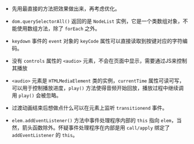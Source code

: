 
* 先用最直接的方法把效果做出来，再考虑优化。

* `dom.querySelectorAll()` 返回的是 `NodeList` 实例，它是一个类数组对象，不能使用数组方法，除了 `forEach` 之外。

* `keydown` 事件的 `event` 对象的 `keyCode` 属性可以直接读取到按键对应的字符编码。

* 没有 `controls` 属性的 `<audio>` 元素，不会在页面中显示，需要通过JS来控制其播放

* `<audio>` 元素是 `HTMLMediaElement` 类的实例，`currentTime` 属性可读可写，可以用于控制播放进度，`play()` 方法使得音频开始回放，播放过程中继续调用 `play()` 会被忽略。

* 过渡动画结束后想做点什么可以在元素上监听 `transitionend` 事件。

* `elem.addEventListener()` 方法中事件处理程序内部的 `this` 指向 `elem`，当然，箭头函数除外。怀疑事件处理程序在内部是用 `call/apply` 绑定了 `addEventListener` 的 `this`。